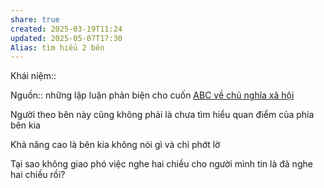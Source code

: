 ```yaml
---
share: true
created: 2025-03-19T11:24
updated: 2025-05-07T17:30
Alias: tìm hiểu 2 bên
---
```

Khái niệm:: 

Nguồn:: 
những lập luận phản biện cho cuốn [ABC về chủ nghĩa xã hội](../../../%E2%9A%A1Hi%E1%BB%83u%20bi%E1%BA%BFt%20s%C3%A2u/%CE%9E%20Ngu%E1%BB%93n/ABC%20v%E1%BB%81%20ch%E1%BB%A7%20ngh%C4%A9a%20x%C3%A3%20h%E1%BB%99i.md)

Người theo bên này cũng không phải là chưa tìm hiểu quan điểm của phía bên kia

Khả năng cao là bên kia không nói gì và chỉ phớt lờ

Tại sao không giao phó việc nghe hai chiều cho người mình tin là đã nghe hai chiều rồi? 